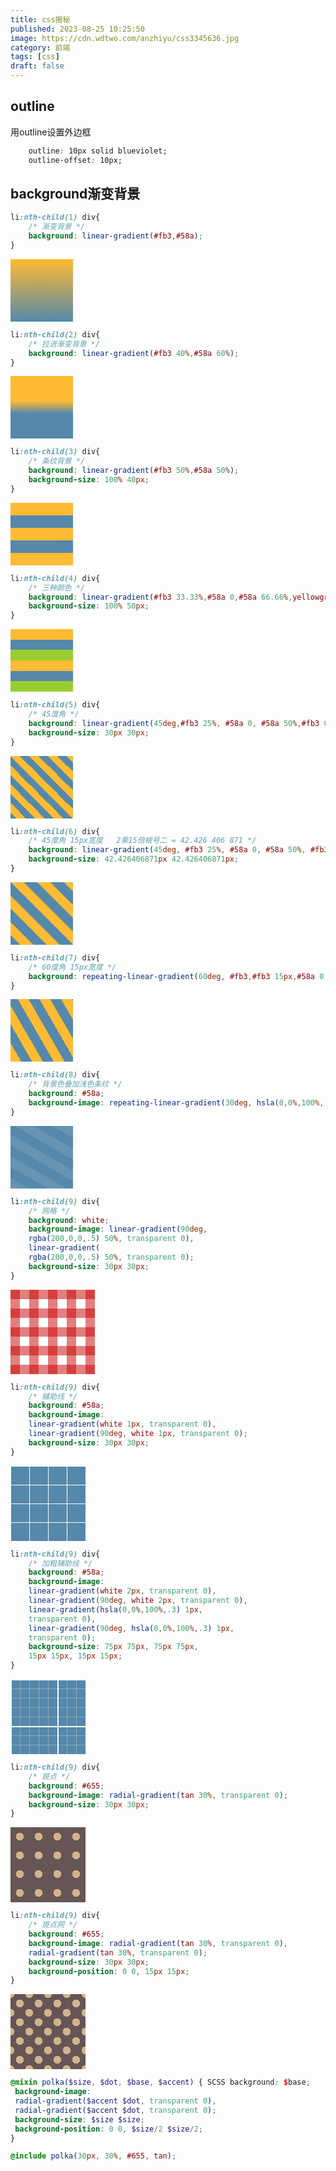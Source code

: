 ```yaml
---
title: css揭秘
published: 2023-08-25 10:25:50
image: https://cdn.wdtwo.com/anzhiyu/css3345636.jpg
category: 前端
tags: [css]
draft: false
---
```


## outline

用outline设置外边框
```css
    outline: 10px solid blueviolet;
    outline-offset: 10px;
```

## background渐变背景

```css
li:nth-child(1) div{
    /* 渐变背景 */
    background: linear-gradient(#fb3,#58a);
}
```
<div style="width:100px;height:100px;background: linear-gradient(#fb3,#58a);"></div>

```css
li:nth-child(2) div{
    /* 拉进渐变背景 */
    background: linear-gradient(#fb3 40%,#58a 60%);
}
```
<div style="width:100px;height:100px;background: linear-gradient(#fb3 40%,#58a 60%);"></div>

```css
li:nth-child(3) div{
    /* 条纹背景 */
    background: linear-gradient(#fb3 50%,#58a 50%);
    background-size: 100% 40px;
}
```
<div style="width:100px;height:100px;background: linear-gradient(#fb3 50%,#58a 50%);background-size: 100% 40px;"></div>

```css
li:nth-child(4) div{
    /* 三种颜色 */
    background: linear-gradient(#fb3 33.33%,#58a 0,#58a 66.66%,yellowgreen 0);
    background-size: 100% 50px;
}
```
<div style="width:100px;height:100px;background: linear-gradient(#fb3 33.33%,#58a 0,#58a 66.66%,yellowgreen 0);background-size: 100% 50px;"></div>

```css
li:nth-child(5) div{
    /* 45度角 */
    background: linear-gradient(45deg,#fb3 25%, #58a 0, #58a 50%,#fb3 0, #fb3 75%, #58a 0);
    background-size: 30px 30px;
}
```
<div style="width:100px;height:100px;background: linear-gradient(45deg,
    #fb3 25%, #58a 0, #58a 50%,
    #fb3 0, #fb3 75%, #58a 0);
    background-size: 30px 30px;"></div>

```css
li:nth-child(6) div{
    /* 45度角 15px宽度   2乘15倍根号二 = 42.426 406 871 */
    background: linear-gradient(45deg, #fb3 25%, #58a 0, #58a 50%, #fb3 0, #fb3 75%, #58a 0);
    background-size: 42.426406871px 42.426406871px;
}
```
<div style="width:100px;height:100px;background: linear-gradient(45deg, #fb3 25%, #58a 0, #58a 50%, #fb3 0, #fb3 75%, #58a 0);
    background-size: 42.426406871px 42.426406871px;"></div>

```css
li:nth-child(7) div{
    /* 60度角 15px宽度 */
    background: repeating-linear-gradient(60deg, #fb3,#fb3 15px,#58a 0, #58a 30px);
}
```
<div style="width:100px;height:100px;background: repeating-linear-gradient(60deg, #fb3,#fb3 15px,#58a 0, #58a 30px);"></div>

```css
li:nth-child(8) div{
    /* 背景色叠加浅色条纹 */
    background: #58a;
    background-image: repeating-linear-gradient(30deg, hsla(0,0%,100%,.1), hsla(0,0%,100%,.1) 15px,transparent 0, transparent 30px);
}
```
<div style="width:100px;height:100px;background: #58a;
    background-image: repeating-linear-gradient(30deg, hsla(0,0%,100%,.1), hsla(0,0%,100%,.1) 15px,transparent 0, transparent 30px);"></div>

```css
li:nth-child(9) div{
    /* 网格 */
    background: white;
    background-image: linear-gradient(90deg,
    rgba(200,0,0,.5) 50%, transparent 0),
    linear-gradient(
    rgba(200,0,0,.5) 50%, transparent 0);
    background-size: 30px 30px;
}
```
<div style="width:135px;height:135px;background: white;
    background-image: linear-gradient(90deg,
    rgba(200,0,0,.5) 50%, transparent 0),
    linear-gradient(
    rgba(200,0,0,.5) 50%, transparent 0);
    background-size: 30px 30px;"></div>

```css
li:nth-child(9) div{
    /* 辅助线 */
    background: #58a;
    background-image:
    linear-gradient(white 1px, transparent 0),
    linear-gradient(90deg, white 1px, transparent 0);
    background-size: 30px 30px;
}
```
<div style="width:120px;height:120px;background: #58a;
    background-image:
    linear-gradient(white 1px, transparent 0),
    linear-gradient(90deg, white 1px, transparent 0);
    background-size: 30px 30px;"></div>

```css
li:nth-child(9) div{
    /* 加粗辅助线 */
    background: #58a;
    background-image:
    linear-gradient(white 2px, transparent 0),
    linear-gradient(90deg, white 2px, transparent 0),
    linear-gradient(hsla(0,0%,100%,.3) 1px,
    transparent 0),
    linear-gradient(90deg, hsla(0,0%,100%,.3) 1px,
    transparent 0);
    background-size: 75px 75px, 75px 75px,
    15px 15px, 15px 15px;
}
```
<div style="width:120px;height:120px;background: #58a;
    background-image:
    linear-gradient(white 2px, transparent 0),
    linear-gradient(90deg, white 2px, transparent 0),
    linear-gradient(hsla(0,0%,100%,.3) 1px,
    transparent 0),
    linear-gradient(90deg, hsla(0,0%,100%,.3) 1px,
    transparent 0);
    background-size: 75px 75px, 75px 75px,
    15px 15px, 15px 15px;"></div>

```css
li:nth-child(9) div{
    /* 斑点 */
    background: #655;
    background-image: radial-gradient(tan 30%, transparent 0);
    background-size: 30px 30px;
}
```
<div style="width:120px;height:120px;background: #655;
background-image: radial-gradient(tan 30%, transparent 0);
background-size: 30px 30px;"></div>

```css
li:nth-child(9) div{
    /* 斑点网 */
    background: #655;
    background-image: radial-gradient(tan 30%, transparent 0),
    radial-gradient(tan 30%, transparent 0);
    background-size: 30px 30px;
    background-position: 0 0, 15px 15px;
}
```
<div style="width:120px;height:120px;background: #655;
    background-image: radial-gradient(tan 30%, transparent 0),
    radial-gradient(tan 30%, transparent 0);
    background-size: 30px 30px;
    background-position: 0 0, 15px 15px;"></div>

```scss
@mixin polka($size, $dot, $base, $accent) { SCSS background: $base;
 background-image:
 radial-gradient($accent $dot, transparent 0),
 radial-gradient($accent $dot, transparent 0);
 background-size: $size $size;
 background-position: 0 0, $size/2 $size/2;
}

@include polka(30px, 30%, #655, tan);
```
